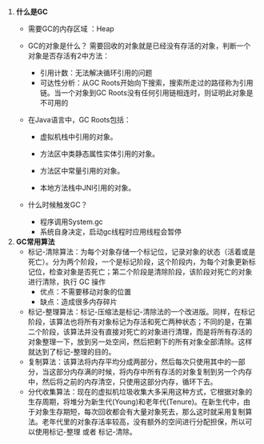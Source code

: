 1. **什么是GC**
    - 需要GC的内存区域 ：Heap
    - GC的对象是什么？
        需要回收的对象就是已经没有存活的对象，判断一个对象是否存活有2中方法：
        - 引用计数：无法解决循环引用的问题
        - 可达性分析：从GC Roots开始向下搜索，搜索所走过的路径称为引用链。当一个对象到GC Roots没有任何引用链相连时，则证明此对象是不可用的
    - 在Java语言中，GC Roots包括：

        - 虚拟机栈中引用的对象。

        - 方法区中类静态属性实体引用的对象。

        - 方法区中常量引用的对象。

        - 本地方法栈中JNI引用的对象。
    - 什么时候触发GC？
        - 程序调用System.gc
        - 系统自身决定，启动gc线程时应用线程会暂停
2. **GC常用算法**
    - 标记-清除算法：为每个对象存储一个标记位，记录对象的状态（活着或是死亡）。分为两个阶段，一个是标记阶段，这个阶段内，为每个对象更新标记位，检查对象是否死亡；第二个阶段是清除阶段，该阶段对死亡的对象进行清除，执行 GC 操作
        - 优点：不需要移动对象的位置
        - 缺点：造成很多内存碎片
    - 标记-整理算法：标记-压缩法是标记-清除法的一个改进版。同样，在标记阶段，该算法也将所有对象标记为存活和死亡两种状态；不同的是，在第二个阶段，该算法并没有直接对死亡的对象进行清理，而是将所有存活的对象整理一下，放到另一处空间，然后把剩下的所有对象全部清除。这样就达到了标记-整理的目的。
    - 复制算法：该算法将内存平均分成两部分，然后每次只使用其中的一部分，当这部分内存满的时候，将内存中所有存活的对象复制到另一个内存中，然后将之前的内存清空，只使用这部分内存，循环下去。
    - 分代收集算法：现在的虚拟机垃圾收集大多采用这种方式，它根据对象的生存周期，将堆分为新生代(Young)和老年代(Tenure)。在新生代中，由于对象生存期短，每次回收都会有大量对象死去，那么这时就采用复制算法。老年代里的对象存活率较高，没有额外的空间进行分配担保，所以可以使用标记-整理 或者 标记-清除。
